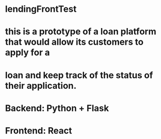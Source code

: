 # lendingFrontTest

# this is a prototype of a loan platform that would allow its customers to apply for a
# loan and keep track of the status of their application.
#
# Backend: Python + Flask
# Frontend: React 
#

